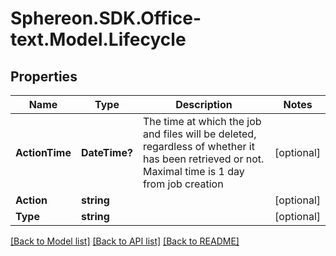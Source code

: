 # Sphereon.SDK.Office-text.Model.Lifecycle
## Properties

Name | Type | Description | Notes
------------ | ------------- | ------------- | -------------
**ActionTime** | **DateTime?** | The time at which the job and files will be deleted, regardless of whether it has been retrieved or not. Maximal time is 1 day from job creation | [optional] 
**Action** | **string** |  | [optional] 
**Type** | **string** |  | [optional] 

[[Back to Model list]](../README.md#documentation-for-models) [[Back to API list]](../README.md#documentation-for-api-endpoints) [[Back to README]](../README.md)

